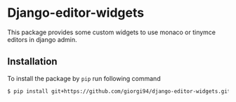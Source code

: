 # Django-editor-widgets


This package provides some custom widgets to use monaco or tinymce editors in django admin.


## Installation

To install the package by `pip` run following command

```sh
$ pip install git+https://github.com/giorgi94/django-editor-widgets.git
```